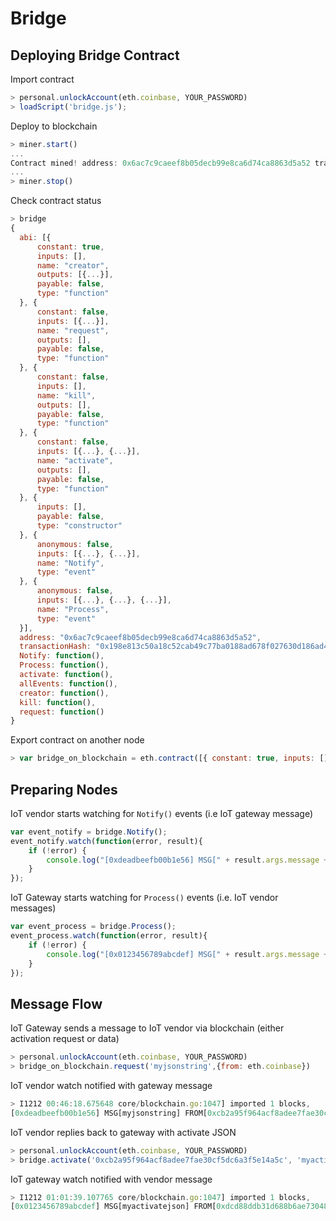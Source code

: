 # Bridge

## Deploying Bridge Contract
Import contract
```javascript
> personal.unlockAccount(eth.coinbase, YOUR_PASSWORD)
> loadScript('bridge.js');
```

Deploy to blockchain
```javascript
> miner.start()
...
Contract mined! address: 0x6ac7c9caeef8b05decb99e8ca6d74ca8863d5a52 transactionHash: 0x198e813c50a18c52cab49c77ba0188ad678f027630d186ad482c0249cfcdb9c1
...
> miner.stop()
```

Check contract status
```javascript
> bridge
{
  abi: [{
      constant: true,
      inputs: [],
      name: "creator",
      outputs: [{...}],
      payable: false,
      type: "function"
  }, {
      constant: false,
      inputs: [{...}],
      name: "request",
      outputs: [],
      payable: false,
      type: "function"
  }, {
      constant: false,
      inputs: [],
      name: "kill",
      outputs: [],
      payable: false,
      type: "function"
  }, {
      constant: false,
      inputs: [{...}, {...}],
      name: "activate",
      outputs: [],
      payable: false,
      type: "function"
  }, {
      inputs: [],
      payable: false,
      type: "constructor"
  }, {
      anonymous: false,
      inputs: [{...}, {...}],
      name: "Notify",
      type: "event"
  }, {
      anonymous: false,
      inputs: [{...}, {...}, {...}],
      name: "Process",
      type: "event"
  }],
  address: "0x6ac7c9caeef8b05decb99e8ca6d74ca8863d5a52",
  transactionHash: "0x198e813c50a18c52cab49c77ba0188ad678f027630d186ad482c0249cfcdb9c1",
  Notify: function(),
  Process: function(),
  activate: function(),
  allEvents: function(),
  creator: function(),
  kill: function(),
  request: function()
}
```

Export contract on another node
```javascript
> var bridge_on_blockchain = eth.contract([{ constant: true, inputs: [], name: "creator", outputs: [{ name: "", type: "address" }], payable: false, type: "function" }, { constant: false, inputs: [{ name: "data", type: "string" }], name: "request", outputs: [], payable: false, type: "function" }, { constant: false, inputs: [], name: "kill", outputs: [], payable: false, type: "function" }, { constant: false, inputs: [{ name: "gateway", type: "address" }, { name: "data", type: "string" }], name: "activate", outputs: [], payable: false, type: "function" }, { inputs: [], payable: false, type: "constructor" }, { anonymous: false, inputs: [{ indexed: true, name: "from", type: "address" }, { indexed: false, name: "message", type: "string" }], name: "Notify", type: "event" }, { anonymous: false, inputs: [{ indexed: true, name: "from", type: "address" }, { indexed: true, name: "to", type: "address" }, { indexed: false, name: "message", type: "string" }], name: "Process", type: "event" }] ).at("0x6ac7c9caeef8b05decb99e8ca6d74ca8863d5a52");
```

## Preparing Nodes
IoT vendor starts watching for ```Notify()``` events (i.e IoT gateway message)
```javascript
var event_notify = bridge.Notify();
event_notify.watch(function(error, result){
    if (!error) {
        console.log("[0xdeadbeefb00b1e56] MSG[" + result.args.message + "] FROM[" + result.args.from + "]");
    }
});
```

IoT Gateway starts watching for ```Process()``` events (i.e. IoT vendor messages)
```javascript
var event_process = bridge.Process();
event_process.watch(function(error, result){
    if (!error) {
        console.log("[0x0123456789abcdef] MSG[" + result.args.message + "] FROM[" + result.args.from + "] TO[" + result.args.to + "]");
    }
});
```

## Message Flow
IoT Gateway sends a message to IoT vendor via blockchain (either activation request or data)
```javascript
> personal.unlockAccount(eth.coinbase, YOUR_PASSWORD)
> bridge_on_blockchain.request('myjsonstring',{from: eth.coinbase})
```

IoT vendor watch notified with gateway message
```javascript
> I1212 00:46:18.675648 core/blockchain.go:1047] imported 1 blocks,     1 txs (  0.025 Mg) in  10.235ms ( 2.454 Mg/s). #407 [08be0754…]
[0xdeadbeefb00b1e56] MSG[myjsonstring] FROM[0xcb2a95f964acf8adee7fae30cf5dc6a3f5e14a5c]
```

IoT vendor replies back to gateway with activate JSON
```javascript
> personal.unlockAccount(eth.coinbase, YOUR_PASSWORD)
> bridge.activate('0xcb2a95f964acf8adee7fae30cf5dc6a3f5e14a5c', 'myactivatejson', {from: eth.coinbase})
```

IoT gateway watch notified with vendor message
```javascript
> I1212 01:01:39.107765 core/blockchain.go:1047] imported 1 blocks,     1 txs (  0.027 Mg) in   5.203ms ( 5.210 Mg/s). #415 [e77abb96…]
[0x0123456789abcdef] MSG[myactivatejson] FROM[0xdcd88ddb31d688b6ae73048969c4ab2e587c0087] TO[0xcb2a95f964acf8adee7fae30cf5dc6a3f5e14a5c]
```

